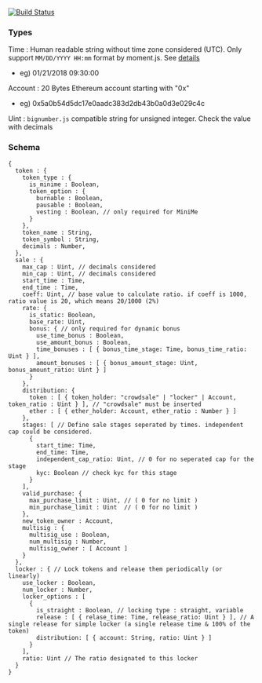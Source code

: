 [![Build Status][image]][travis-url]


### Types
Time : Human readable string without time zone considered (UTC). Only support `MM/DD/YYYY HH:mm` format by moment.js. See [details](http://momentjs.com/docs/#/parsing/string-format/)
- eg) 01/21/2018 09:30:00

Account : 20 Bytes Ethereum account starting with "0x"
- eg) 0x5a0b54d5dc17e0aadc383d2db43b0a0d3e029c4c

Uint : `bignumber.js` compatible string for unsigned integer. Check the value with decimals

### Schema

```
{
  token : {
    token_type : {
      is_minime : Boolean,
      token_option : {
        burnable : Boolean,
        pausable : Boolean,
        vesting : Boolean, // only required for MiniMe
      }
    },
    token_name : String,
    token_symbol : String,
    decimals : Number,
  },
  sale : {
    max_cap : Uint, // decimals considered
    min_cap : Uint, // decimals considered
    start_time : Time,
    end_time : Time,
    coeff: Uint, // base value to calculate ratio. if coeff is 1000, ratio value is 20, which means 20/1000 (2%)
    rate: {
      is_static: Boolean,
      base_rate: Uint,
      bonus: { // only required for dynamic bonus
        use_time_bonus : Boolean,
        use_amount_bonus : Boolean,
        time_bonuses : [ { bonus_time_stage: Time, bonus_time_ratio: Uint } ],
        amount_bonuses : [ { bonus_amount_stage: Uint, bonus_amount_ratio: Uint } ]
      }
    },
    distribution: {
      token : [ { token_holder: "crowdsale" | "locker" | Account, token_ratio : Uint } ], // "crowdsale" must be inserted
      ether : [ { ether_holder: Account, ether_ratio : Number } ]
    },
    stages: [ // Define sale stages seperated by times. independent cap could be considered.
      {
        start_time: Time,
        end_time: Time,
        independent_cap_ratio: Uint, // 0 for no seperated cap for the stage
        kyc: Boolean // check kyc for this stage
      }
    ],
    valid_purchase: {
      max_purchase_limit : Uint, // ( 0 for no limit )
      min_purchase_limit : Uint  // ( 0 for no limit )
    },
    new_token_owner : Account,
    multisig : {
      multisig_use : Boolean,
      num_multisig : Number,
      multisig_owner : [ Account ]
    }
  },
  locker : { // Lock tokens and release them periodically (or linearly)
    use_locker : Boolean,
    num_locker : Number,
    locker_options : [
      {
        is_straight : Boolean, // locking type : straight, variable
        release : [ { relase_time: Time, release_ratio: Uint } ], // A single release for simple locker (a single release time & 100% of the token)
        distribution: [ { account: String, ratio: Uint } ]
      }
    ],
    ratio: Uint // The ratio designated to this locker
  }
}
```


[image]: https://secure.travis-ci.org/Onther-Tech/tokyo-schema.png?branch=master

[travis-url]: https://secure.travis-ci.org/Onther-Tech/tokyo-schema
